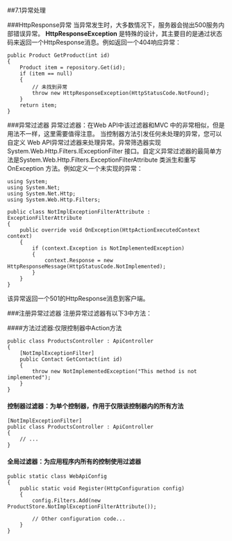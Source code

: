 ##7.1异常处理

###HttpResponse异常
当异常发生时，大多数情况下，服务器会抛出500服务内部错误异常。
**HttpResponseException** 是特殊的设计，其主要目的是通过状态码来返回一个HttpResponse消息。例如返回一个404响应异常：

    public Product GetProduct(int id)
    {
	    Product item = repository.Get(id);
	    if (item == null)
	    {	
			// 未找到异常
	    	throw new HttpResponseException(HttpStatusCode.NotFound);
	    }
    	return item;
    }

###异常过滤器
异常过滤器：在Web API中该过滤器和MVC 中的非常相似，但是用法不一样，这里需要值得注意。
当控制器方法引发任何未处理的异常，您可以自定义 Web API异常过滤器来处理异常。异常筛选器实现 System.Web.Http.Filters.IExceptionFilter 接口。自定义异常过滤器的最简单方法是System.Web.Http.Filters.ExceptionFilterAttribute 类派生和重写 OnException 方法。例如定义一个未实现的异常：

	using System;
    using System.Net;
    using System.Net.Http;
    using System.Web.Http.Filters;

    public class NotImplExceptionFilterAttribute : ExceptionFilterAttribute 
    {
        public override void OnException(HttpActionExecutedContext context)
        {
            if (context.Exception is NotImplementedException)
            {
                context.Response = new HttpResponseMessage(HttpStatusCode.NotImplemented);
            }
        }
    }

该异常返回一个501的HttpResponse消息到客户端。


###注册异常过滤器
注册异常过滤器有以下3中方法：

####方法过滤器:仅限控制器中Action方法



	public class ProductsController : ApiController
	{
	    [NotImplExceptionFilter]
	    public Contact GetContact(int id)
	    {
	        throw new NotImplementedException("This method is not implemented");
	    }
	}

#### 控制器过滤器：为单个控制器，作用于仅限该控制器内的所有方法

	[NotImplExceptionFilter]
	public class ProductsController : ApiController
	{
	    // ...
	}



#### 全局过滤器：为应用程序内所有的控制使用过滤器

	public static class WebApiConfig
	{
	    public static void Register(HttpConfiguration config)
	    {
	        config.Filters.Add(new ProductStore.NotImplExceptionFilterAttribute());
	
	        // Other configuration code...
	    }
	}
